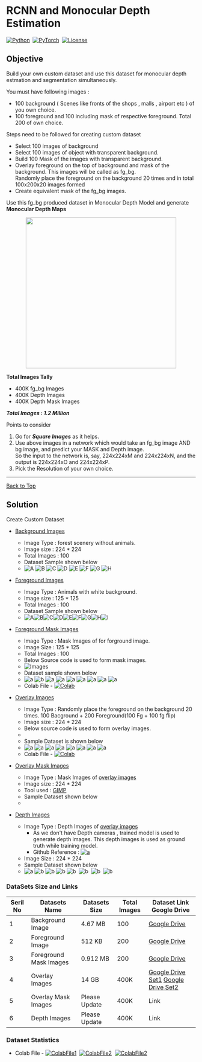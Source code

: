 
# RCNN and Monocular Depth Estimation
[![Python](https://img.shields.io/badge/Language%20%26%20Version-Python%203.6%2B-brightgreen)](https://www.python.org/)&nbsp;&nbsp;[![PyTorch](https://img.shields.io/badge/Library-PyTorch/OpenCV2-brightgreen)](https://pytorch.org)&nbsp;&nbsp;[![License](https://img.shields.io/badge/LICENSE-MIT-brightgreen)](https://github.com/jagatabhay/TSAI/blob/master/LICENSE)&nbsp;&nbsp;

## Objective

Build your own custom dataset and use this dataset for monocular depth estmation and segmentation simultaneously.

You must have following images :
 * 100 background ( Scenes like fronts of the shops , malls , airport etc ) of you own choice.
 * 100 foreground and 100 including mask of respective foreground. Total 200 of own choice.


Steps need to be followed for creating custom dataset
 * Select 100 images of background
 * Select 100 images of object with transparent background.
 * Build 100 Mask of the images with transparent background.
 * Overlay foreground on the top of background and mask of the background. This images will be called as fg_bg.\
   Randomly place the foreground on the background 20 times and in total 100x200x20 images formed 
 * Create equivalent mask of the fg_bg images.

Use this fg_bg produced dataset in Monocular Depth Model and generate **Monocular Depth Maps**

<p align="center">
   <img width="400" height="400" src="https://2.bp.blogspot.com/-x8Ft8PeU5t4/W_2GXlXjYqI/AAAAAAAADi4/-h__RwPtD4Y9WcjfiOMlCuyTpTkwK6m1gCLcBGAs/s1600/image7.png">
</p> 


**Total Images Tally**
* 400K fg_bg Images
* 400K Depth Images
* 400K Depth Mask Images

***Total Images : 1.2 Million***


Points to consider
1. Go for ***Square Images***  as it helps.
1. Use above images in a network which would take an fg_bg image AND bg image, and predict your MASK and Depth image.\
   So the input to the network is, say, 224x224xM and 224x224xN, and the output is 224x224xO and 224x224xP.
1. Pick the Resolution of your own choice.


---

[Back to Top](#rcnn-and-monocular-depth-estimation)

## Solution

Create Custom Dataset

- [Background Images](#background-images)
   - Image Type : forest scenery without animals.
   - Image size : 224 * 224
   - Total Images : 100
   - Dataset Sample shown below
   - ![A](https://github.com/jagatabhay/TSAI/blob/master/S15/background/bg001.jpg)&nbsp;![B](https://github.com/jagatabhay/TSAI/blob/master/S15/background/bg013.jpg)&nbsp;![C](https://github.com/jagatabhay/TSAI/blob/master/S15/background/bg025.jpg)&nbsp;![D](https://github.com/jagatabhay/TSAI/blob/master/S15/background/bg035.jpg)&nbsp;![E](https://github.com/jagatabhay/TSAI/blob/master/S15/background/bg050.jpg)&nbsp;![F](https://github.com/jagatabhay/TSAI/blob/master/S15/background/bg052.jpg)&nbsp;![G](https://github.com/jagatabhay/TSAI/blob/master/S15/background/bg073.jpg)&nbsp;![H](https://github.com/jagatabhay/TSAI/blob/master/S15/background/bg080.jpg)


- [Foreground Images](#forground-images)
  - Image Type : Animals with white background.
  - Image size : 125 * 125
  - Total Images : 100
  - Dataset Sample shown below
  - ![A](https://github.com/jagatabhay/TSAI/blob/master/S15/foreground/fg001.jpg)![B](https://github.com/jagatabhay/TSAI/blob/master/S15/foreground/fg005.jpg)![C](https://github.com/jagatabhay/TSAI/blob/master/S15/foreground/fg015.jpg)![D](https://github.com/jagatabhay/TSAI/blob/master/S15/foreground/fg020.jpg)![E](https://github.com/jagatabhay/TSAI/blob/master/S15/foreground/fg024.jpg)![F](https://github.com/jagatabhay/TSAI/blob/master/S15/foreground/fg036.jpg)![G](https://github.com/jagatabhay/TSAI/blob/master/S15/foreground/fg046.jpg)![H](https://github.com/jagatabhay/TSAI/blob/master/S15/foreground/fg053.jpg)![I](https://github.com/jagatabhay/TSAI/blob/master/S15/foreground/fg061.jpg)

- [Foreground Mask Images](#foreground-mask-images)
   - Image Type : Mask Images of for forground image.
   - Image Size : 125 * 125
   - Total Images : 100
   - Below Source code is used to form mask images.
   - ![Images](https://github.com/jagatabhay/TSAI/blob/master/S15/foreground%20masks/carbon.png)
   - Dataset sample shown below
   - ![a](https://github.com/jagatabhay/TSAI/blob/master/S15/foreground%20masks/ms021.jpg)&nbsp;![b](https://github.com/jagatabhay/TSAI/blob/master/S15/foreground%20masks/ms027.jpg)&nbsp;![a](https://github.com/jagatabhay/TSAI/blob/master/S15/foreground%20masks/ms033.jpg)&nbsp;![a](https://github.com/jagatabhay/TSAI/blob/master/S15/foreground%20masks/ms058.jpg)&nbsp;![a](https://github.com/jagatabhay/TSAI/blob/master/S15/foreground%20masks/ms062.jpg)&nbsp;![a](https://github.com/jagatabhay/TSAI/blob/master/S15/foreground%20masks/ms069.jpg)&nbsp;![a](https://github.com/jagatabhay/TSAI/blob/master/S15/foreground%20masks/ms074.jpg)&nbsp;![a](https://github.com/jagatabhay/TSAI/blob/master/S15/foreground%20masks/ms078.jpg)&nbsp;![a](https://github.com/jagatabhay/TSAI/blob/master/S15/foreground%20masks/ms084.jpg)&nbsp;
   - Colab File - [![Colab](https://github.com/jagatabhay/TSAI/blob/master/openincolablogo.JPG)](https://github.com/jagatabhay/TSAI/blob/master/S15/InvertImage.ipynb)
 
 - [Overlay Images](#overlay-images)
   - Image Type : Randomly place the foreground on the background 20 times. 100 Bacground + 200 Foreground(100 Fg + 100 fg flip)
   - Image size : 224 * 224
   - Below source code is used to form overlay images.
   - ![]()
   - Sample Dataset is shown below
   - ![a](https://github.com/jagatabhay/TSAI/blob/master/S15/overlayImages/fg_bg105190.jpg)&nbsp;![a](https://github.com/jagatabhay/TSAI/blob/master/S15/overlayImages/fg_bg125460.jpg)&nbsp;![a](https://github.com/jagatabhay/TSAI/blob/master/S15/overlayImages/fg_bg156810.jpg)&nbsp;![a](https://github.com/jagatabhay/TSAI/blob/master/S15/overlayImages/fg_bg82.jpg)&nbsp;![a](https://github.com/jagatabhay/TSAI/blob/master/S15/overlayImages/fg_bg66125.jpg)&nbsp;![a](https://github.com/jagatabhay/TSAI/blob/master/S15/overlayImages/fg_bg258129.jpg)&nbsp;![a](https://github.com/jagatabhay/TSAI/blob/master/S15/overlayImages/fg_bg229170.jpg)&nbsp;![a](https://github.com/jagatabhay/TSAI/blob/master/S15/overlayImages/fg_bg193472.jpg)&nbsp;
   - Colab File - [![Colab](https://github.com/jagatabhay/TSAI/blob/master/openincolablogo.JPG)](https://github.com/jagatabhay/TSAI/blob/master/S15/fg_bg.ipynb)
   
   
 - [Overlay Mask Images](#overlay-mask-images)
   - Image Type : Mask Images of [overlay images](#overlay-images)
   - Image size : 224 * 224
   - Tool used : [GIMP](https://www.gimp.org/)
   - Sample Dataset shown below
   - ![]()



- [Depth Images](#depth-images)
   - Image Type : Depth Images of [overlay images](#overlay-images)
     - As we don't have Depth cameras , trained model is used to generate depth images. This depth images is used as ground truth while training model.
     - Github Reference : [![a](https://github.com/jagatabhay/TSAI/blob/master/S13/githublogo.png)](https://github.com/priya-dwivedi/Deep-Learning)
   - Image Size : 224 * 224
   - Sample Dataset shown below
   - ![a](https://github.com/jagatabhay/TSAI/blob/master/S15/groundtruth_depthmages/fg_bg16009.jpg)&nbsp;![b](https://github.com/jagatabhay/TSAI/blob/master/S15/groundtruth_depthmages/fg_bg16162.jpg)&nbsp;![b](https://github.com/jagatabhay/TSAI/blob/master/S15/groundtruth_depthmages/fg_bg200.jpg)&nbsp;![b](https://github.com/jagatabhay/TSAI/blob/master/S15/groundtruth_depthmages/fg_bg4057.jpg)&nbsp;![b](https://github.com/jagatabhay/TSAI/blob/master/S15/groundtruth_depthmages/fg_bg50.jpg)&nbsp;
![b](https://github.com/jagatabhay/TSAI/blob/master/S15/groundtruth_depthmages/fg_bg5507.jpg)&nbsp;
![b](https://github.com/jagatabhay/TSAI/blob/master/S15/groundtruth_depthmages/fg_bg8126.jpg)&nbsp;
![b](https://github.com/jagatabhay/TSAI/blob/master/S15/groundtruth_depthmages/fg_bg8407.jpg)&nbsp;



### DataSets Size and Links

| Seril No | Datasets Name | Datasets Size | Total Images | Dataset Link Google Drive |
| -------- | ------------ | -------------- | ------------ | ----------------- |
| 1 | Background Image |  4.67 MB | 100 | [Google Drive](https://drive.google.com/drive/folders/1plfyAcoQm6BM6xwXn0vTWWda84qur6VU?usp=sharing) |
| 2 | Foreground Image | 512 KB | 200 | [Google Drive](https://drive.google.com/drive/folders/1JDmJYgzkoyvdA79zQfoTZ1JACKIzbcdQ?usp=sharing) |
| 3 | Foreground Mask Images | 0.912 MB | 200 | [Google Drive](https://drive.google.com/drive/folders/1PZoZ19E523IfehC_Xw-CGywsxEuaRq-o?usp=sharing) |
| 4 | Overlay Images | 14 GB | 400K | [Google Drive Set1](https://drive.google.com/drive/folders/1vPEjYFLWSt6PdI4MEpcsjiU04aqyO3g3?usp=sharing) [Google Drive Set2]() |
| 5 | Overlay Mask Images | Please Update | 400K | Link |
| 6 | Depth Images | Please Update | 400K | Link |

### Dataset Statistics
- Colab File - [![ColabFile1](https://github.com/jagatabhay/TSAI/blob/master/openincolablogo.JPG)](https://github.com/jagatabhay/TSAI/blob/master/S15/DatasetStats_bg.ipynb)&nbsp;&nbsp;[![ColabFile2](https://github.com/jagatabhay/TSAI/blob/master/openincolablogo.JPG)](https://github.com/jagatabhay/TSAI/blob/master/S15/DatasetStats_fg.ipynb)&nbsp;&nbsp;[![ColabFile2](https://github.com/jagatabhay/TSAI/blob/master/openincolablogo.JPG)](https://github.com/jagatabhay/TSAI/blob/master/S15/DatasetStats_fgmask.ipynb)&nbsp;&nbsp;
